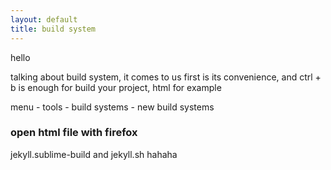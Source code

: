 ```yaml
---
layout: default
title: build system
---
```


hello

talking about build system, it comes to us first is its convenience, and ctrl + b is enough for build your project, html for example

menu - tools - build systems - new build systems 

### open html file with firefox

jekyll.sublime-build and jekyll.sh
hahaha 